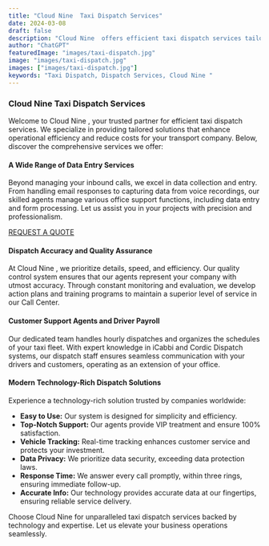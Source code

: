 ```yaml
---
title: "Cloud Nine  Taxi Dispatch Services"
date: 2024-03-08
draft: false
description: "Cloud Nine  offers efficient taxi dispatch services tailored to enhance operational efficiency and reduce costs for your transport company."
author: "ChatGPT"
featuredImage: "images/taxi-dispatch.jpg"
image: "images/taxi-dispatch.jpg"
images: ["images/taxi-dispatch.jpg"]
keywords: "Taxi Dispatch, Dispatch Services, Cloud Nine "
---
```


### Cloud Nine  Taxi Dispatch Services

Welcome to Cloud Nine , your trusted partner for efficient taxi dispatch services. We specialize in providing tailored solutions that enhance operational efficiency and reduce costs for your transport company. Below, discover the comprehensive services we offer:

#### A Wide Range of Data Entry Services

Beyond managing your inbound calls, we excel in data collection and entry. From handling email responses to capturing data from voice recordings, our skilled agents manage various office support functions, including data entry and form processing. Let us assist you in your projects with precision and professionalism.

[REQUEST A QUOTE](link_to_request_quote)

#### Dispatch Accuracy and Quality Assurance

At Cloud Nine , we prioritize details, speed, and efficiency. Our quality control system ensures that our agents represent your company with utmost accuracy. Through constant monitoring and evaluation, we develop action plans and training programs to maintain a superior level of service in our Call Center.

#### Customer Support Agents and Driver Payroll

Our dedicated team handles hourly dispatches and organizes the schedules of your taxi fleet. With expert knowledge in iCabbi and Cordic Dispatch systems, our dispatch staff ensures seamless communication with your drivers and customers, operating as an extension of your office.

#### Modern Technology-Rich Dispatch Solutions

Experience a technology-rich solution trusted by companies worldwide:

- **Easy to Use:** Our system is designed for simplicity and efficiency.
- **Top-Notch Support:** Our agents provide VIP treatment and ensure 100% satisfaction.
- **Vehicle Tracking:** Real-time tracking enhances customer service and protects your investment.
- **Data Privacy:** We prioritize data security, exceeding data protection laws.
- **Response Time:** We answer every call promptly, within three rings, ensuring immediate follow-up.
- **Accurate Info:** Our technology provides accurate data at our fingertips, ensuring reliable service delivery.

Choose Cloud Nine  for unparalleled taxi dispatch services backed by technology and expertise. Let us elevate your business operations seamlessly.
